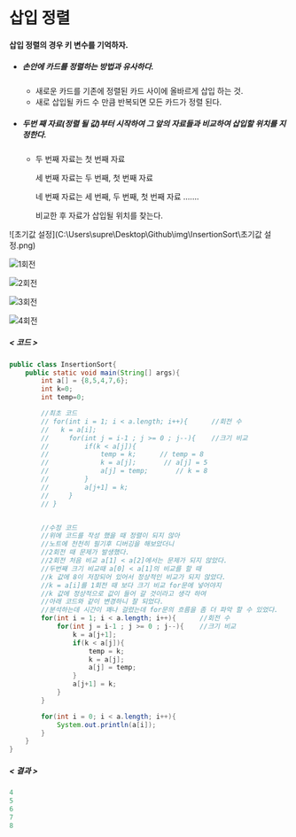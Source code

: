 # 삽입 정렬

#### 삽입 정렬의 경우 키 변수를 기억하자.

- ##### 손안에 카드를 정렬하는 방법과 유사하다.

  - 새로운 카드를 기존에 정렬된 카드 사이에 올바르게 삽입 하는 것.
  - 새로 삽입될 카드 수 만큼 반복되면 모든 카드가 정렬 된다.

- ##### 두번 째 자료(정렬 될 값)부터 시작하여 그 앞의 자료들과 비교하여 삽입할 위치를 지정한다.

  - 두 번째 자료는 첫 번째 자료

    세 번째 자료는 두 번째, 첫 번째 자료

    네 번째 자료는 세 번째, 두 번째, 첫 번째 자료 .......

    비교한 후 자료가 삽입될 위치를 찾는다.



![초기값 설정](C:\Users\supre\Desktop\Github\img\InsertionSort\초기값 설정.png)

![1회전](C:\Users\supre\Desktop\Github\img\InsertionSort\1회전.png)



![2회전](C:\Users\supre\Desktop\Github\img\InsertionSort\2회전.png)





![3회전](C:\Users\supre\Desktop\Github\img\InsertionSort\3회전.png)



![4회전](C:\Users\supre\Desktop\Github\img\InsertionSort\4회전.png)

##### < 코드 >

```java
public class InsertionSort{
    public static void main(String[] args){
        int a[] = {8,5,4,7,6};
        int k=0;
        int temp=0;

        //최초 코드
        // for(int i = 1; i < a.length; i++){      //회전 수 
        //   k = a[i];
        //     for(int j = i-1 ; j >= 0 ; j--){    //크기 비교
        //         if(k < a[j]){
        //             temp = k;      // temp = 8 
        //             k = a[j];       // a[j] = 5
        //             a[j] = temp;       // k = 8
        //         }
        //         a[j+1] = k;
        //     }
        // }


        //수정 코드
        //위에 코드를 작성 했을 때 정렬이 되지 않아
        //노트에 천천히 필기후 디버깅을 해보았더니
        //2회전 때 문제가 발생했다.
        //2회전 처음 비교 a[1] < a[2]에서는 문제가 되지 않았다.
        //두번째 크기 비교때 a[0] < a[1]의 비교를 할 때
        //k 값에 8이 저장되어 있어서 정상적인 비교가 되지 않았다.
        //k = a[i]를 1회전 때 보다 크기 비교 for문에 넣어야지 
        //k 값에 정상적으로 값이 들어 갈 것이라고 생각 하여 
        //아래 코드와 같이 변경하니 잘 되었다.
        //분석하는데 시간이 꽤나 걸렸는데 for문의 흐름을 좀 더 파악 할 수 있었다.
        for(int i = 1; i < a.length; i++){      //회전 수 
            for(int j = i-1 ; j >= 0 ; j--){    //크기 비교
                k = a[j+1];
                if(k < a[j]){
                    temp = k;
                    k = a[j];
                    a[j] = temp;
                }
                a[j+1] = k;
            }
        }

        for(int i = 0; i < a.length; i++){
            System.out.println(a[i]);
        }
    }
}
```

##### < 결과 >

```java
4
5
6
7
8
```

